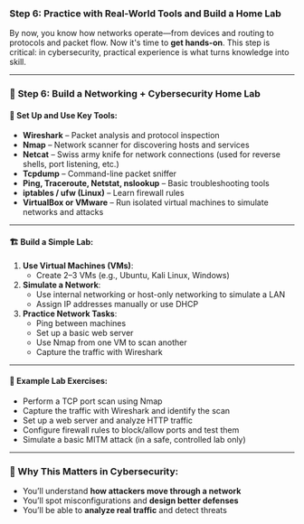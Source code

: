### **Step 6: Practice with Real-World Tools and Build a Home Lab**

By now, you know how networks operate—from devices and routing to protocols and packet flow. Now it's time to **get hands-on**. This step is critical: in cybersecurity, practical experience is what turns knowledge into skill.

---

### 🔹 **Step 6: Build a Networking + Cybersecurity Home Lab**

#### 🧰 Set Up and Use Key Tools:
- **Wireshark** – Packet analysis and protocol inspection
- **Nmap** – Network scanner for discovering hosts and services
- **Netcat** – Swiss army knife for network connections (used for reverse shells, port listening, etc.)
- **Tcpdump** – Command-line packet sniffer
- **Ping, Traceroute, Netstat, nslookup** – Basic troubleshooting tools
- **iptables / ufw (Linux)** – Learn firewall rules
- **VirtualBox or VMware** – Run isolated virtual machines to simulate networks and attacks

---

#### 🏗️ Build a Simple Lab:
1. **Use Virtual Machines (VMs)**:
   - Create 2–3 VMs (e.g., Ubuntu, Kali Linux, Windows)
2. **Simulate a Network**:
   - Use internal networking or host-only networking to simulate a LAN
   - Assign IP addresses manually or use DHCP
3. **Practice Network Tasks**:
   - Ping between machines
   - Set up a basic web server
   - Use Nmap from one VM to scan another
   - Capture the traffic with Wireshark

---

#### 🧪 Example Lab Exercises:
- Perform a TCP port scan using Nmap
- Capture the traffic with Wireshark and identify the scan
- Set up a web server and analyze HTTP traffic
- Configure firewall rules to block/allow ports and test them
- Simulate a basic MITM attack (in a safe, controlled lab only)

---

### 🧠 Why This Matters in Cybersecurity:
- You’ll understand **how attackers move through a network**
- You’ll spot misconfigurations and **design better defenses**
- You’ll be able to **analyze real traffic** and detect threats
